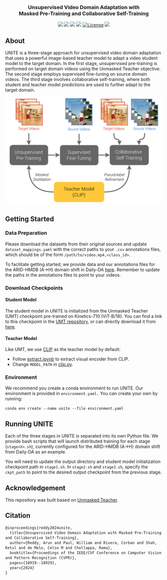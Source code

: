 <br />
<p align="center">
  <h3 align="center"><strong>Unsupervised Video Domain Adaptation with<br>Masked Pre-Training and Collaborative Self-Training</strong></h2>
</p>

<div align="center">

[![](https://img.shields.io/badge/CVPR%202024%20PDF-blue)](https://openaccess.thecvf.com/content/CVPR2024/papers/Reddy_Unsupervised_Video_Domain_Adaptation_with_Masked_Pre-Training_and_Collaborative_Self-Training_CVPR_2024_paper.pdf)
[![](https://img.shields.io/badge/Supplementary-7DCBFF)](https://openaccess.thecvf.com/content/CVPR2024/supplemental/Reddy_Unsupervised_Video_Domain_CVPR_2024_supplemental.pdf)
[![](https://img.shields.io/badge/arXiv-b31b1b)](https://arxiv.org/abs/2312.02914)
[![](https://img.shields.io/badge/Video-ff0000)](https://www.youtube.com/watch?v=dDjCVnkuhGg)
[![License](https://img.shields.io/badge/License-MIT-yellow.svg)](https://github.com/reddyav1/unite/blob/main/LICENSE)
[![](https://img.shields.io/badge/Bibtex-17b656)](#citation)

</div>

## About

UNITE is a three-stage approach for unsupervised video domain adaptation that uses a powerful image-based teacher model to adapt a video student model to the target domain. In the first stage, unsupervised pre-training is performed on target domain videos using the Unmasked Teacher objective. The second stage employs supervised fine-tuning on source domain videos. The third stage involves collaborative self-training, where both student and teacher model predictions are used to further adapt to the target domain.

<p align="center">
<img src="images/teaser.png" alt="teaser" width="550"/>
</p>

## Getting Started

### Data Preparation

Please download the datasets from their original sources and update `dataset_mappings.yaml` with the correct paths to your `.csv` annotations files, which should be of the form `/path/to/video.mp4,<class_id>`.

To facilitate getting started, we provide data and our annotations files for the ARID-HMDB (A&#8594;H) domain shift in Daily-DA [here](https://www.cis.jhu.edu/~areddy/unite_cvpr24/). Remember to update the paths in the annotations files to point to your videos.

### Download Checkpoints

#### Student Model
The student model in UNITE is initialized from the Unmasked Teacher (UMT) checkpoint pre-trained on Kinetics-710 (ViT-B/16). You can find a link to this checkpoint in the [UMT repository](https://github.com/OpenGVLab/unmasked_teacher/blob/main/single_modality/MODEL_ZOO.md), or can directly download it from [here](https://www.cis.jhu.edu/~areddy/unite_cvpr24/checkpoints/b16_ptk710_f8_res224.pth).

#### Teacher Model
Like UMT, we use [CLIP](https://github.com/openai/CLIP) as the teacher model by default:
- Follow [extract.ipynb](./src/models/extract_clip/extract.ipynb) to extract visual encoder from CLIP.
- Change `MODEL_PATH` in [clip.py](./src/models/clip.py).

### Environment
We recommend you create a conda environment to run UNITE. Our environment is provided in `environment.yaml.` You can create your own by running:

```
conda env create --name unite --file environment.yaml
```

## Running UNITE

Each of the three stages in UNITE is separated into its own Python file. We provide bash scripts that will launch distributed training for each stage (`stage<X>.sh`), currently configured for the ARID-HMDB (A&#8594;H) domain shift from Daily-DA as an example.

You will need to update the output directory and student model initialization checkpoint path in `stage1.sh`. In `stage2.sh` and `stage3.sh`, specify the `ckpt_path` to point to the desired output checkpoint from the previous stage.

## Acknowledgement

This repository was built based on [Unmasked Teacher](https://github.com/OpenGVLab/unmasked_teacher).

<a name="citation"></a>
## Citation
```
@inproceedings{reddy2024unite,
  title={Unsupervised Video Domain Adaptation with Masked Pre-Training and Collaborative Self-Training},
  author={Reddy, Arun and Paul, William and Rivera, Corban and Shah, Ketul and de Melo, Celso M and Chellappa, Rama},
  booktitle={Proceedings of the IEEE/CVF Conference on Computer Vision and Pattern Recognition (CVPR)},
  pages={18919--18929},
  year={2024}
}
```
